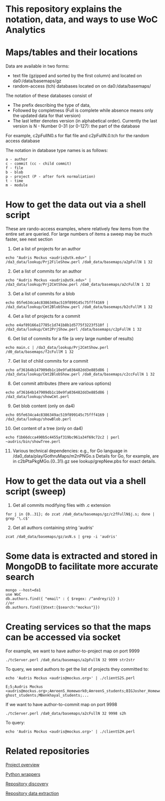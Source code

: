 # This repository explains the notation, data, and ways to use WoC Analytics

# Maps/tables and their locations 

Data are available in two forms:

   - text file (gzipped and sorted by the first column) and located on da0:/data/basemaps/gz 
   - random-access (tch) databases located on on da0:/data/basemaps/


The notation of these databases consist of

   - The prefix describing the type of data,
   - Followed by completness (Full is complete while absence means only the updated data for that version)
   - The last letter denotes version (in alphabetical
    order). Currently the last version is N
	- Number  0-31 (or 0-127): the part of the database

For example, c2pFullN0.s for flat file and c2pFullN.0.tch for the
random access database

The notation in database type names is as follows:
```
a - author
c - commit (cc - child commit)
f - file
b - blob
p - project (P - after fork normaliation)
t - time 
m - module
```

# How to get the data out via a shell script
These are rando-access examples, where relatively few items from the entire set are queried. For large numbers of items a sweep may be much faster, see next section

1. Get a list of projects for an author
```
echo "Audris Mockus <audris@utk.edu>" | /da3_data/lookup/Prj2FileShow.perl /da0_data/basemaps/a2pFullN 1 32
```

2. Get a list of commits for an author
```
echo "Audris Mockus <audris@utk.edu>" | /da3_data/lookup/Prj2CmtShow.perl /da0_data/basemaps/a2cFullN 1 32
```

3. Get a list of commits for a blob
```
echo 05fe634ca4c8386349ac519f899145c75fff4169 | /da3_data/lookup/Cmt2BlobShow.perl /da0_data/basemaps/b2cFullM 1 32
```

4. Get a list of projects for a commit
```
echo e4af89166a17785c1d741b8b1d5775f3223f510f | /da3_data/lookup/Cmt2PrjShow.perl /data/basemaps/c2pFullN 1 32
```

6. Get list of commits for a file (a very large number of results)
```
echo main.c | /da3_data/lookup/Prj2CmtShow.perl /d0_data/basemaps/f2cFullM 1 32
```

7. Get list of child commits for a commit
```
echo af36164b147909db1c10e9fa036482dd3e885d86 | /da3_data/lookup/Cmt2BlobShow.perl /da0_data/basemaps/c2ccFullN 1 32
```

8. Get commit attributes (there are various options)
```
echo af36164b147909db1c10e9fa036482dd3e885d86 | /da3_data/lookup/showCmt.perl
```

9. Get blob content (only on da4)
```
echo 05fe634ca4c8386349ac519f899145c75fff4169 | /da3_data/lookup/showBlob.perl
```

10. Get content of a tree (only on da4)
```
echo f1b66dcca490b5c4455af319bc961a34f69c72c2 | perl ~audris/bin/showTree.perl
```

11. Various technical dependencies: e.g., for Go language in /da0_data/play/GothruMaps/m2nPNGo.s 
Details for Go, for example, are in c2bPtaPkgMGo.{0..31}.gz
see lookup/grepNew.pbs for exact details.

# How to get the data out via a shell script (sweep)

1. Get all commits modifying files with .c extension
```
for j in {0..31}; do zcat /da0_data/basemaps/gz/c2fFullN$j.s; done | grep '\.c$'
```
2. Get all authors containing string 'audris'
```
zcat /da0_data/basemaps/gz/asN.s | grep -i 'audris'
```

# Some data is extracted and stored in MongoDB to facilitate more accurate search
```
mongo --host=da1
use WoC
db.authors.find({ "email" : { $regex: /^andrey/i}} )
//or
db.authors.find({$text:{$search:"mockus"}})
```

# Creating services so that the maps can be accessed via socket
For example, we want to have author-to-project map on port 9999
```
./tcServer.perl /da0_data/basemaps/a2pFullN 32 9999 str2str
```

To query, we send authors to get the list of projects they committed
to:
```
echo 'Audris Mockus <audris@mockus.org>' | ./clientS2S.perl

E;5;Audris Mockus <audris@mockus.org>;AmreenS_Homework0;AmreenS_students;BIGJosher_Homework0;CaptainEmerson_chapters;CodyJae_students;Curtis017_students;Justa-ghost_students;MBenkhayal_students;...
```

If we want to have author-to-commit map on port 9998
```
./tcServer.perl /da0_data/basemaps/a2cFullN 32 9998 s2h
```

To query:
```
echo 'Audris Mockus <audris@mockus.org>' | ./clientS2H.perl
```


# Related repositories

[Project overview](https://bitbucket.org/swsc/overview)

[Python wrappers](https://github.com/ssc-oscar/oscar.py)

[Repository discovery](https://github.com/ssc-oscar/gather)

[Repository data extraction](https://github.com/ssc-oscar/libgit2)

